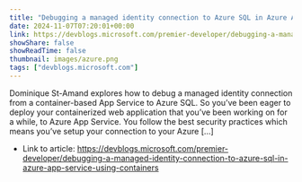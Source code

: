 ```yaml
---
title: "Debugging a managed identity connection to Azure SQL in Azure App Service using containers"
date: 2024-11-07T07:20:01+00:00
link: https://devblogs.microsoft.com/premier-developer/debugging-a-managed-identity-connection-to-azure-sql-in-azure-app-service-using-containers
showShare: false
showReadTime: false
thumbnail: images/azure.png
tags: ["devblogs.microsoft.com"]
---
```

Dominique St-Amand explores how to debug a managed identity connection from a container-based App Service to Azure SQL. So you’ve been eager to deploy your containerized web application that you’ve been working on for a while, to Azure App Service. You follow the best security practices which means you’ve setup your connection to your Azure […]

- Link to article: https://devblogs.microsoft.com/premier-developer/debugging-a-managed-identity-connection-to-azure-sql-in-azure-app-service-using-containers